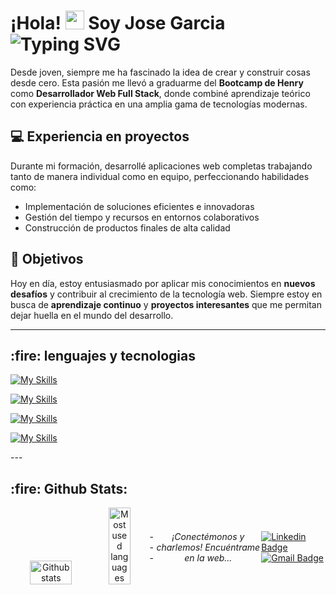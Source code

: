 

<h1> ¡Hola! <img src="https://raw.githubusercontent.com/verma-anushka/verma-anushka/master/gifs/wave.gif" width="30px"> Soy Jose Garcia <img align="center" src="https://readme-typing-svg.demolab.com?font=Fira+Code&size=22&pause=1000&right=true&vCenter=true&width=438&lines=Full+Stack+Web+Developer" alt="Typing SVG" />
</h1></h1>

Desde joven, siempre me ha fascinado la idea de crear y construir cosas desde cero. Esta pasión me llevó a graduarme del **Bootcamp de Henry** como **Desarrollador Web Full Stack**, donde combiné aprendizaje teórico con experiencia práctica en una amplia gama de tecnologías modernas.  

## 💻 Experiencia en proyectos  
Durante mi formación, desarrollé aplicaciones web completas trabajando tanto de manera individual como en equipo, perfeccionando habilidades como:  
- Implementación de soluciones eficientes e innovadoras  
- Gestión del tiempo y recursos en entornos colaborativos  
- Construcción de productos finales de alta calidad  

## 🌟 Objetivos  
Hoy en día, estoy entusiasmado por aplicar mis conocimientos en **nuevos desafíos** y contribuir al crecimiento de la tecnología web. Siempre estoy en busca de **aprendizaje continuo** y **proyectos interesantes** que me permitan dejar huella en el mundo del desarrollo.  

---

<h2>:fire: lenguajes y tecnologias</h2>
<p align="center">
  
 [![My Skills](https://skillicons.dev/icons?i=js,ts,html,css,react,redux,tailwind,materialui,vite)](https://skillicons.dev)
 
[![My Skills](https://skillicons.dev/icons?i=express,fastapi,firebase,mongodb,nodejs,postgres,sequelize)](https://skillicons.dev)

[![My Skills](https://skillicons.dev/icons?i=git,github,heroku,netlify,vercel,npm,pnpm)](https://skillicons.dev)

[![My Skills](https://skillicons.dev/icons?i=discord,figma,postman,vscode)](https://skillicons.dev) 
</p>
---

<h2>:fire: Github Stats:</h2>
<p align="center">
<div style="display: flex; justify-content: space-between; align-items: center; margin: 0 auto;">
    <div style="flex-basis: 95%; text-align: center;">
        <!-- Stats para el modo oscuro (Izquierda) -->
        <picture>
            <source 
                srcset="https://github-readme-stats.vercel.app/api?username=valderrama20&show_icons=true&hide_rank=true&rank_icon=github&hide=contribs&count_private=true&hide_border=true&count_private=true&theme=transparent&title_color=f2c35c&icon_color=a67b40&text_color=88ab98" 
                media="(prefers-color-scheme: dark)"
            />
            <!-- Fallback para el modo claro -->
            <img 
                src="https://github-readme-stats.vercel.app/api?username=valderrama20&show_icons=true&hide_rank=true&rank_icon=github&hide=contribs&hide_border=true&count_private=true&theme=default" 
                alt="Github stats" width="55%" align="top-center"/>
        </picture>
        <!-- Top Languages para el modo oscuro (Derecha) -->
        <picture>
            <source 
                srcset="https://github-readme-stats.vercel.app/api/top-langs/?username=valderrama20&layout=compact&langs_count=5&hide_border=true&theme=transparent&title_color=f2c35c&icon_color=a67b40&text_color=88ab98"
                media="(prefers-color-scheme: dark)"
            />
            <!-- Fallback para el modo claro -->
            <img 
                src="https://github-readme-stats.vercel.app/api/top-langs/?username=sierrapablo&layout=compact&langs_count=5&hide_border=true&theme=default" 
                alt="Most used languages" width="40%" align="top-center"/>
        </picture>
    </div>
---

<p align="center">
  <i>¡Conectémonos y charlemos! Encuéntrame en la web...</i>
  
   [![Linkedin Badge](https://img.shields.io/badge/-Jose_Garcia-blue?style=flat-square&logo=Linkedin&logoColor=white&link=https://www.linkedin.com/in/jose-garcia-025766241/)](https://www.linkedin.com/in/jose-garcia-025766241/) 
   [![Gmail Badge](https://img.shields.io/badge/-jose23122009-c14438?style=flat-square&logo=Gmail&logoColor=white&link=mailto:jose23122009@gmail.com)](mailto:jose23122009@gmail.com)

  

</div>
